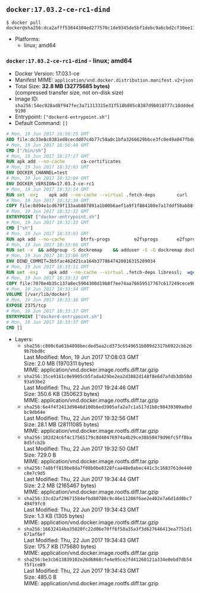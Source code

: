 ## `docker:17.03.2-ce-rc1-dind`

```console
$ docker pull docker@sha256:dca2afff53844304ed277570c1de9345de5bf1debc9a6cbd2cf30ee17a52050e
```

-	Platforms:
	-	linux; amd64

### `docker:17.03.2-ce-rc1-dind` - linux; amd64

-	Docker Version: 17.03.1-ce
-	Manifest MIME: `application/vnd.docker.distribution.manifest.v2+json`
-	Total Size: **32.8 MB (32775685 bytes)**  
	(compressed transfer size, not on-disk size)
-	Image ID: `sha256:54ec928ad8f947fec3a71313315e31f518b805c8387d9b010777c10ddded9190`
-	Entrypoint: `["dockerd-entrypoint.sh"]`
-	Default Command: `[]`

```dockerfile
# Mon, 19 Jun 2017 16:56:25 GMT
ADD file:dc33e8c0381ed8cecdd07c4b77c58a0c1bfa3266629bbce3fc0e49a047fbdd62 in / 
# Mon, 19 Jun 2017 16:56:48 GMT
CMD ["/bin/sh"]
# Mon, 19 Jun 2017 18:27:27 GMT
RUN apk add --no-cache 		ca-certificates
# Mon, 19 Jun 2017 18:32:03 GMT
ENV DOCKER_CHANNEL=test
# Mon, 19 Jun 2017 18:32:04 GMT
ENV DOCKER_VERSION=17.03.2-ce-rc1
# Mon, 19 Jun 2017 18:32:14 GMT
RUN set -ex; 	apk add --no-cache --virtual .fetch-deps 		curl 		tar 	; 		apkArch="$(apk --print-arch)"; 	case "$apkArch" in 		x86_64) dockerArch='x86_64' ;; 		*) echo >&2 "error: unsupported architecture ($apkArch)"; exit 1 ;;	esac; 		if ! curl -fL -o docker.tgz "https://download.docker.com/linux/static/${DOCKER_CHANNEL}/${dockerArch}/docker-${DOCKER_VERSION}.tgz"; then 		echo >&2 "error: failed to download 'docker-${DOCKER_VERSION}' from '${DOCKER_CHANNEL}' for '${dockerArch}'"; 		exit 1; 	fi; 		tar --extract 		--file docker.tgz 		--strip-components 1 		--directory /usr/local/bin/ 	; 	rm docker.tgz; 		apk del .fetch-deps; 		dockerd -v; 	docker -v
# Mon, 19 Jun 2017 18:32:30 GMT
COPY file:0d94e1cd679f133aab807891a1b00b6aef1a9f1f884108e7a17ddf50ab88f1fb in /usr/local/bin/ 
# Mon, 19 Jun 2017 18:32:32 GMT
ENTRYPOINT ["docker-entrypoint.sh"]
# Mon, 19 Jun 2017 18:32:33 GMT
CMD ["sh"]
# Mon, 19 Jun 2017 18:33:03 GMT
RUN apk add --no-cache 		btrfs-progs 		e2fsprogs 		e2fsprogs-extra 		iptables 		xfsprogs 		xz
# Mon, 19 Jun 2017 18:33:05 GMT
RUN set -x 	&& addgroup -S dockremap 	&& adduser -S -G dockremap dockremap 	&& echo 'dockremap:165536:65536' >> /etc/subuid 	&& echo 'dockremap:165536:65536' >> /etc/subgid
# Mon, 19 Jun 2017 18:33:06 GMT
ENV DIND_COMMIT=3b5fac462d21ca164b3778647420016315289034
# Mon, 19 Jun 2017 18:33:11 GMT
RUN set -ex; 	apk add --no-cache --virtual .fetch-deps libressl; 	wget -O /usr/local/bin/dind "https://raw.githubusercontent.com/docker/docker/${DIND_COMMIT}/hack/dind"; 	chmod +x /usr/local/bin/dind; 	apk del .fetch-deps
# Mon, 19 Jun 2017 18:33:33 GMT
COPY file:7070e4b35c137a8ec5904300d19b8f7ee74aa76659517767c617249cece98a4a in /usr/local/bin/ 
# Mon, 19 Jun 2017 18:33:34 GMT
VOLUME [/var/lib/docker]
# Mon, 19 Jun 2017 18:33:36 GMT
EXPOSE 2375/tcp
# Mon, 19 Jun 2017 18:33:37 GMT
ENTRYPOINT ["dockerd-entrypoint.sh"]
# Mon, 19 Jun 2017 18:33:37 GMT
CMD []
```

-	Layers:
	-	`sha256:c800c6a61b4898becded5aa2cd373c6549651b809d2317b6922cbb269b7bbd0c`  
		Last Modified: Mon, 19 Jun 2017 17:08:03 GMT  
		Size: 2.0 MB (1970311 bytes)  
		MIME: application/vnd.docker.image.rootfs.diff.tar.gzip
	-	`sha256:35ce9161c0e9905cb5fada429be2ea2d3882d148f8e6d7afdb3db50d93a93be2`  
		Last Modified: Thu, 22 Jun 2017 19:24:46 GMT  
		Size: 350.6 KB (350623 bytes)  
		MIME: application/vnd.docker.image.rootfs.diff.tar.gzip
	-	`sha256:6e4f4f2413d9846d100b6ed3905afa2a7c1a517d1b8c98439309adbdbc9db64e`  
		Last Modified: Thu, 22 Jun 2017 19:32:56 GMT  
		Size: 28.1 MB (28111085 bytes)  
		MIME: application/vnd.docker.image.rootfs.diff.tar.gzip
	-	`sha256:102d24c6f4c17565179c8d40476974a4b29ce38b50479d96fc5ff8ba8d5fcb2b`  
		Last Modified: Thu, 22 Jun 2017 19:32:50 GMT  
		Size: 729.0 B  
		MIME: application/vnd.docker.image.rootfs.diff.tar.gzip
	-	`sha256:7a8bff819be8da7f08b0be8328fcaa48e0abec441c3c1683761de440c8e7c9d5`  
		Last Modified: Thu, 22 Jun 2017 19:34:44 GMT  
		Size: 2.2 MB (2165467 bytes)  
		MIME: application/vnd.docker.image.rootfs.diff.tar.gzip
	-	`sha256:33cd2af29671584efbd80788c9c46e11208f6ae2e402e7a6d1dd0bc7494f9fc0`  
		Last Modified: Thu, 22 Jun 2017 19:34:43 GMT  
		Size: 1.3 KB (1305 bytes)  
		MIME: application/vnd.docker.image.rootfs.diff.tar.gzip
	-	`sha256:16632414ba35020fc22d06e70ff6f58a35a3f3d627646413ea7751d1671af6ef`  
		Last Modified: Thu, 22 Jun 2017 19:34:43 GMT  
		Size: 175.7 KB (175680 bytes)  
		MIME: application/vnd.docker.image.rootfs.diff.tar.gzip
	-	`sha256:be3cb613839102e26d6868cfe4e95ce2fd41260121a334e0ebd7db54f5f1ce89`  
		Last Modified: Thu, 22 Jun 2017 19:34:43 GMT  
		Size: 485.0 B  
		MIME: application/vnd.docker.image.rootfs.diff.tar.gzip
